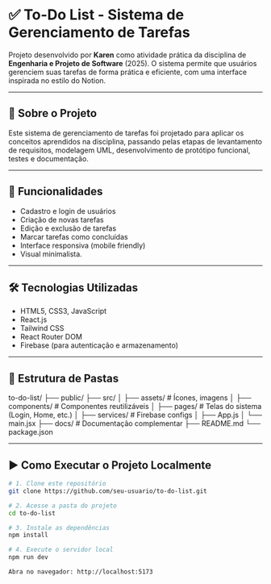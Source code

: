 
# ✅ To-Do List - Sistema de Gerenciamento de Tarefas

Projeto desenvolvido por **Karen** como atividade prática da disciplina de **Engenharia e Projeto de Software** (2025). O sistema permite que usuários gerenciem suas tarefas de forma prática e eficiente, com uma interface inspirada no estilo do Notion.

---

## 🧠 Sobre o Projeto

Este sistema de gerenciamento de tarefas foi projetado para aplicar os conceitos aprendidos na disciplina, passando pelas etapas de levantamento de requisitos, modelagem UML, desenvolvimento de protótipo funcional, testes e documentação.

---

## 🚀 Funcionalidades

- Cadastro e login de usuários
- Criação de novas tarefas
- Edição e exclusão de tarefas
- Marcar tarefas como concluídas
- Interface responsiva (mobile friendly)
- Visual minimalista.

---

## 🛠️ Tecnologias Utilizadas

- HTML5, CSS3, JavaScript
- React.js
- Tailwind CSS
- React Router DOM
- Firebase (para autenticação e armazenamento)

---

## 📐 Estrutura de Pastas
to-do-list/ 
├── public/ 
├── src/ │
├── assets/ # Ícones, imagens 
│
├── components/  # Componentes reutilizáveis
│
├── pages/ # Telas do sistema (Login, Home, etc.) 
│
├── services/ # Firebase configs 
│
├── App.js 
│ 
└── main.jsx 
├── docs/ # Documentação complementar
├── README.md 
└── package.json


---

## ▶️ Como Executar o Projeto Localmente

```bash
# 1. Clone este repositório
git clone https://github.com/seu-usuario/to-do-list.git

# 2. Acesse a pasta do projeto
cd to-do-list

# 3. Instale as dependências
npm install

# 4. Execute o servidor local
npm run dev

Abra no navegador: http://localhost:5173




